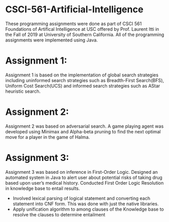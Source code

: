 # CSCI-561-Artificial-Intelligence

These programming assignments were done as part of CSCI 561 Foundations of Artifical Intelligence at USC offered by Prof. Laurent Itti in the Fall of 2019 at University of Southern California. All of the programming assignments were implemented using Java.

# Assignment 1:
Assignment 1 is based on the implementation of global search strategies including uninformed search strategies such as Breadth-First Search(BFS), Uniform Cost Search(UCS) and informed search strategies such as AStar heuristic search.            

# Assignment 2:
Assignment 2 was based on adversarial search. A game playing agent was developed using Minimax and Alpha-beta pruning to find the next optimal move for a player in the game of Halma.            

# Assignment 3:
Assignment 3 was based on inference in First-Order Logic. Designed an automated system in Java to alert user about potential risks of taking drug based upon user’s medical history. Conducted First Order Logic Resolution in knowledge base to entail results.
- Involved lexical parsing of logical statement and converting each statement into CNF form. This was done with just the native libraries.
- Apply unification algorithm to among clauses of the Knowledge base to resolve the clauses to determine entailment
